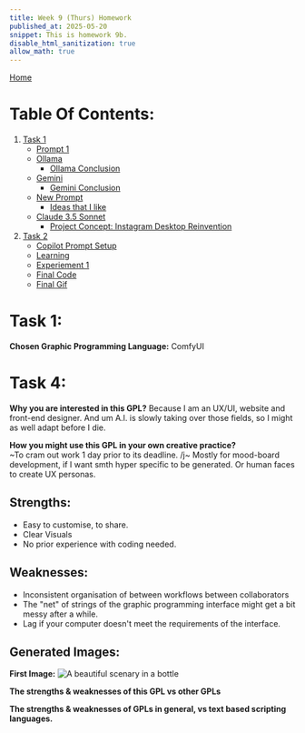```yaml
---
title: Week 9 (Thurs) Homework
published_at: 2025-05-20
snippet: This is homework 9b.
disable_html_sanitization: true
allow_math: true
---
```


[Home](https://cclanchublo6.deno.dev/)

# Table Of Contents:

1. [Task 1](#task-1)
   - [Prompt 1](#prompt-1)
   - [Ollama](#ollama)
     - [Ollama Conclusion](#ollama-conclusion)
   - [Gemini](#gemini)
     - [Gemini Conclusion](#gemini-conclusion)
   - [New Prompt](#claude-35-sonnet)
     - [Ideas that I like](#ideas-that-i-like)
   - [Claude 3.5 Sonnet](#new-prompt)
     - [Project Concept: Instagram Desktop Reinvention](#project-concept-instagram-desktop-reinvention)
2. [Task 2](#task-2)
   - [Copilot Prompt Setup](#copilot-prompt-setup)
   - [Learning](#learning)
   - [Experiement 1](#experiement-1)
   - [Final Code](#final-code)
   - [Final Gif](#final-gif)

# Task 1:

**Chosen Graphic Programming Language:** ComfyUI

# Task 4:

**Why you are interested in this GPL?**
Because I am an UX/UI, website and front-end designer. And um A.I. is slowly taking over those fields, so I might as well adapt before I die.

**How you might use this GPL in your own creative practice?**  
~To cram out work 1 day prior to its deadline. /j~ Mostly for mood-board development, if I want smth hyper specific to be generated. Or human faces to create UX personas.

## Strengths:

- Easy to customise, to share.
- Clear Visuals
- No prior experience with coding needed.

## Weaknesses:

- Inconsistent organisation of between workflows between collaborators
- The "net" of strings of the graphic programming interface might get a bit messy after a while.
- Lag if your computer doesn't meet the requirements of the interface.

## Generated Images:

**First Image:**
![A beautiful scenary in a bottle](WeekTask9b-Comfy_00001_.png)

**The strengths & weaknesses of this GPL vs other GPLs**

**The strengths & weaknesses of GPLs in general, vs text based scripting languages.**
